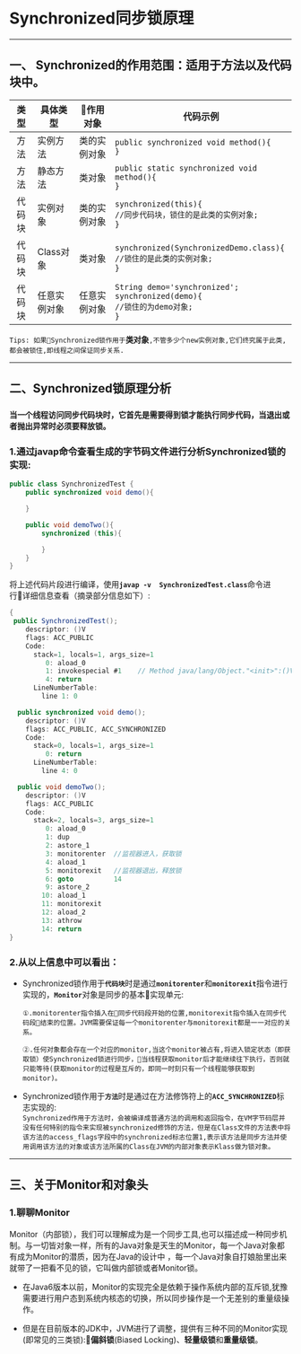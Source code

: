 # Synchronized同步锁原理
---
## 一、 Synchronized的作用范围：适用于**方法**以及**代码块**中。

| 类型 | 具体类型 | 作用对象 | 代码示例|
|:-----:|----|:----:|----|
|方法|实例方法|类的实例对象|`public synchronized void method(){`<br>`}`|
|方法|静态方法|类对象|`public static synchronized void method(){`<br>`}`|
|代码块|实例对象|类的实例对象|`synchronized(this){`<br>`//同步代码块，锁住的是此类的实例对象;`<br>`}`|
|代码块|Class对象|类对象|`synchronized(SynchronizedDemo.class){`<br>`//锁住的是此类的实例对象;`<br>`}`|
|代码块|任意实例对象|任意实例对象|`String demo='synchronized';`<br>`synchronized(demo){`<br>`//锁住的为demo对象;`<br>`}`|
`Tips: 如果Synchronized锁作用于`**类对象**`,不管多少个new实例对象,它们终究属于此类,都会被锁住,即线程之间保证同步关系.`

---

## 二、Synchronized锁原理分析
### **`当一个线程访问同步代码块时，它首先是需要得到锁才能执行同步代码，当退出或者抛出异常时必须要释放锁。`**

### 1.通过javap命令查看生成的字节码文件进行分析Synchronized锁的实现:
```java
public class SynchronizedTest {
    public synchronized void demo(){

    }

    public void demoTwo(){
        synchronized (this){

        }
    }
}
```
将上述代码片段进行编译，使用<b>`javap -v  SynchronizedTest.class`</b>命令进行详细信息查看（摘录部分信息如下）:
```java
{
 public SynchronizedTest();
    descriptor: ()V
    flags: ACC_PUBLIC
    Code:
      stack=1, locals=1, args_size=1
         0: aload_0
         1: invokespecial #1    // Method java/lang/Object."<init>":()V
         4: return
      LineNumberTable:
        line 1: 0

  public synchronized void demo();
    descriptor: ()V
    flags: ACC_PUBLIC, ACC_SYNCHRONIZED
    Code:
      stack=0, locals=1, args_size=1
         0: return
      LineNumberTable:
        line 4: 0

  public void demoTwo();
    descriptor: ()V
    flags: ACC_PUBLIC
    Code:
      stack=2, locals=3, args_size=1
         0: aload_0
         1: dup
         2: astore_1
         3: monitorenter  //监视器进入，获取锁
         4: aload_1
         5: monitorexit   //监视器退出，释放锁
         6: goto          14
         9: astore_2
        10: aload_1
        11: monitorexit
        12: aload_2
        13: athrow
        14: return
}
```

### 2.从以上信息中可以看出：

- Synchronized锁作用于<b>`代码块`</b>时是通过<b>`monitorenter`</b>和<b>`monitorexit`</b>指令进行实现的，<b>`Monitor`</b>对象是同步的基本实现单元:
    <br>

    `
       ①.monitorenter指令插入在同步代码段开始的位置,monitorexit指令插入在同步代码段结束的位置。JVM需要保证每一个monitorenter与monitorexit都是一一对应的关系。
    `
    <br>

    `
    ②.任何对象都会存在一个对应的monitor,当这个monitor被占有,将进入锁定状态（即获取锁）使Synchronized锁进行同步，当线程获取monitor后才能继续往下执行，否则就只能等待(获取monitor的过程是互斥的，即同一时刻只有一个线程能够获取到monitor)。
    `
- Synchronized锁作用于<b>`方法`</b>时是通过在方法修饰符上的<b>`ACC_SYNCHRONIZED`</b>标志实现的:
    <br>
    `
    Synchronized作用于方法时，会被编译成普通方法的调用和返回指令，在VM字节码层并没有任何特别的指令来实现被synchronized修饰的方法，但是在Class文件的方法表中将该方法的access_flags字段中的synchronized标志位置1,表示该方法是同步方法并使用调用该方法的对象或该方法所属的Class在JVM的内部对象表示Klass做为锁对象。
    `
---
## 三、关于Monitor和对象头
### 1.聊聊Monitor
Monitor（内部锁），我们可以理解成为是一个同步工具,也可以描述成一种同步机制。与一切皆对象一样，所有的Java对象是天生的Monitor，每一个Java对象都有成为Monitor的潜质，因为在Java的设计中 ，每一个Java对象自打娘胎里出来就带了一把看不见的锁，它叫做内部锁或者Monitor锁。

- 在Java6版本以前，Monitor的实现完全是依赖于操作系统内部的互斥锁,犹豫需要进行用户态到系统内核态的切换，所以同步操作是一个无差别的重量级操作。

- 但是在目前版本的JDK中，JVM进行了调整，提供有三种不同的Monitor实现(即常见的三类锁):**偏斜锁**(Biased Locking)、**轻量级锁**和**重量级锁**。